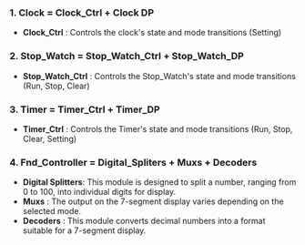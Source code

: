 ### 1. Clock = Clock_Ctrl + Clock DP
  - **Clock_Ctrl** : Controls the clock's state and mode transitions (Setting)

### 2. Stop_Watch = Stop_Watch_Ctrl + Stop_Watch_DP
  - **Stop_Watch_Ctrl** : Controls the Stop_Watch's state and mode transitions (Run, Stop, Clear)

### 3. Timer = Timer_Ctrl + Timer_DP
  - **Timer_Ctrl** : Controls the Timer's state and mode transitions (Run, Stop, Clear, Setting)

### 4. Fnd_Controller = Digital_Spliters + Muxs + Decoders
  - **Digital Splitters**: This module is designed to split a number, ranging from 0 to 100, into individual digits for display.
  - **Muxs** : The output on the 7-segment display varies depending on the selected mode.
  - **Decoders** : This module converts decimal numbers into a format suitable for a 7-segment display.
